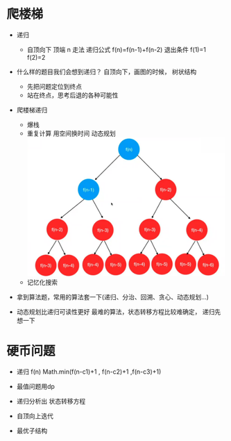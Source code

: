# 爬楼梯

- 递归
  - 自顶向下 顶端 n 走法
    递归公式
    f(n)=f(n-1)+f(n-2)
    退出条件
    f(1)=1
    f(2)=2

- 什么样的题目我们会想到递归？
   自顶向下，画图的时候， 树状结构
   - 先把问题定位到终点
   - 站在终点，思考后退的各种可能性
   
- 爬楼梯递归
  - 爆栈
  - 重复计算 用空间换时间 动态规划![alt text](image.png)
  - 记忆化搜索
  
- 拿到算法题，常用的算法套一下(递归、分治、回溯、贪心、动态规划...)

- 动态规划比递归可读性更好
  最难的算法，状态转移方程比较难确定， 递归先想一下

# 硬币问题

- 递归
                f(n)
    Math.min(f(n-c1)+1 ,  f(n-c2)+1 ,f(n-c3)+1)

- 最值问题用dp 
- 递归分析出 状态转移方程 
- 自顶向上迭代 
- 最优子结构
